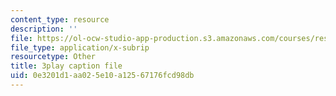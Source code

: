 ```yaml
---
content_type: resource
description: ''
file: https://ol-ocw-studio-app-production.s3.amazonaws.com/courses/res-15-003-shaping-the-future-of-work-15-662x-spring-2016/0e3201d1aa025e10a12567176fcd98db_ADWGuj3nDQo.vtt
file_type: application/x-subrip
resourcetype: Other
title: 3play caption file
uid: 0e3201d1-aa02-5e10-a125-67176fcd98db
---
```

